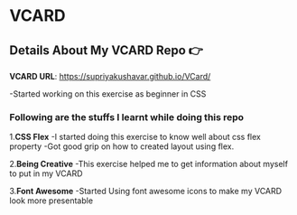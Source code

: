 # VCARD

## Details About My VCARD Repo :point_right: 
**VCARD  URL**: https://supriyakushavar.github.io/VCard/

-Started working on this exercise as beginner in CSS 

### Following are the stuffs I learnt while doing this repo

1.**CSS Flex**
-I started doing this exercise to know well about css flex property
-Got good grip on how to created layout using flex. 


2.**Being Creative**
-This exercise helped me to get information about myself to put in my VCARD

3.**Font Awesome**
-Started Using font awesome icons to make my VCARD look more presentable 
